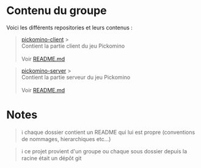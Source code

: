 # Contenu du groupe

Voici les différents repositories et leurs contenus :

> [pickomino-client](./pickomino-client/) > <br>Contient la partie client du jeu Pickomino
> <br><br>Voir [README.md](./pickomino-client/README.md)

> [pickomino-server](./pickomino-server/) > <br> Contient la partie serveur du jeu Pickomino
> <br><br>Voir [README.md](./pickomino-server/README.md)

# Notes

> ℹ️ chaque dossier contient un README qui lui est propre (conventions de nommages, hierarchiques etc...)

> ℹ️ ce projet provient d'un groupe ou chaque sous dossier depuis la racine était un dépôt git
